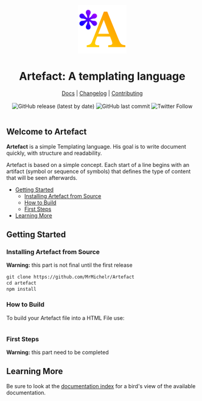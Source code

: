 <div align="center" style="text-align: center">
<img src="doc/img/icons/icon.svg" width="128px" alt="Icon">
<H1>Artefact: A templating language</H1>
<span>
<a href="https://github.com/MrMichelr/Artefact/blob/master/doc/README.md">Docs</a>
|
<a href="https://github.com/MrMichelr/Artefact/blob/master/CHANGELOG.md">Changelog</a>
|
<a href="https://github.com/MrMichelr/Artefact/blob/master/CONTRIBUTING.md">Contributing</a>
</span>
<br/>
<br/>
<span>
<img alt="GitHub release (latest by date)" src="https://img.shields.io/github/v/release/MrMichelr/Artefact?label=version&logo=github&style=flat-square">
<img alt="GitHub last commit" src="https://img.shields.io/github/last-commit/MrMichelr/Artefact?&style=flat-square">
<img alt="Twitter Follow" src="https://img.shields.io/twitter/follow/MrMichelr?color=1DA1F2&label=Follow&logo=twitter&logoColor=white&style=flat-square">
</span>
<br/>
<br/>
</div>

## Welcome to Artefact
**Artefact** is a simple Templating language. His goal is to write document quickly, with structure and readability.

Artefact is based on a simple concept. Each start of a line begins with an artifact (symbol or sequence of symbols) that defines the type of content that will be seen afterwards.

- [Getting Started](https://github.com/MrMichelr/Artefact#getting-started)
    - [Installing Artefact from Source](https://github.com/MrMichelr/Artefact#installing-artefact-from-source)
    - [How to Build](https://github.com/MrMichelr/Artefact#how-to-build)
    - [First Steps](https://github.com/MrMichelr/Artefact#first-steps)
- [Learning More](https://github.com/MrMichelr/Artefact#learning-more)


## Getting Started
### Installing Artefact from Source

**Warning:** this part is not final until the first release

``` shell
git clone https://github.com/MrMichelr/Artefact
cd artefact
npm install
```

### How to Build
To build your Artefact file into a HTML File use:

```

```

### First Steps
**Warning:** this part need to be completed

## Learning More
Be sure to look at the [documentation index](https://github.com/MrMichelr/Artefact/blob/main/doc/README.md) for a bird's view of the available documentation.